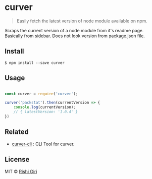 # curver

> Easily fetch the latest version of node module available on npm.

Scraps the current version of a node module from it's readme page. Basically from sidebar.
Does not look version from package.json file.

## Install 

```
$ npm install --save curver
```

## Usage

```js

const curver = require('curver');

curver('packstat').then(currentVersion => {
	console.log(currentVersion);
	// { latestVersion: '1.0.4' }
})

```
## Related

- [curver-cli](https://github.com/CodeDotJS/curver-cli) : CLI Tool for curver.

## License

MIT &copy; [Rishi Giri](http://rishigiri.com)